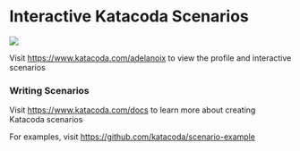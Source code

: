 # Interactive Katacoda Scenarios

[![](http://shields.katacoda.com/katacoda/adelanoix/count.svg)](https://www.katacoda.com/adelanoix "Get your profile on Katacoda.com")

Visit https://www.katacoda.com/adelanoix to view the profile and interactive scenarios

### Writing Scenarios
Visit https://www.katacoda.com/docs to learn more about creating Katacoda scenarios

For examples, visit https://github.com/katacoda/scenario-example
